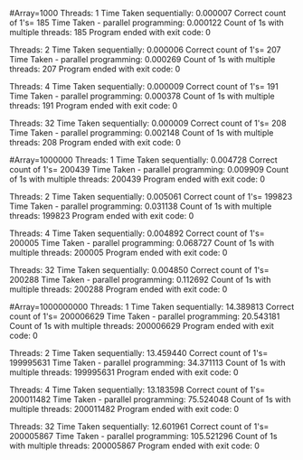 #Array=1000
Threads: 1
Time Taken sequentially: 0.000007
Correct count of 1's= 185
Time Taken - parallel programming: 0.000122
Count of 1s with multiple threads: 185
Program ended with exit code: 0

Threads: 2
Time Taken sequentially: 0.000006
Correct count of 1's= 207
Time Taken - parallel programming: 0.000269
Count of 1s with multiple threads: 207
Program ended with exit code: 0

Threads: 4
Time Taken sequentially: 0.000009
Correct count of 1's= 191
Time Taken - parallel programming: 0.000378
Count of 1s with multiple threads: 191
Program ended with exit code: 0

Threads: 32
Time Taken sequentially: 0.000009
Correct count of 1's= 208
Time Taken - parallel programming: 0.002148
Count of 1s with multiple threads: 208
Program ended with exit code: 0
 
#Array=1000000
Threads: 1
Time Taken sequentially: 0.004728
Correct count of 1's= 200439
Time Taken - parallel programming: 0.009909
Count of 1s with multiple threads: 200439
Program ended with exit code: 0

Threads: 2
Time Taken sequentially: 0.005061
Correct count of 1's= 199823
Time Taken - parallel programming: 0.031138
Count of 1s with multiple threads: 199823
Program ended with exit code: 0

Threads: 4
Time Taken sequentially: 0.004892
Correct count of 1's= 200005
Time Taken - parallel programming: 0.068727
Count of 1s with multiple threads: 200005
Program ended with exit code: 0

Threads: 32
Time Taken sequentially: 0.004850
Correct count of 1's= 200288
Time Taken - parallel programming: 0.112692
Count of 1s with multiple threads: 200288
Program ended with exit code: 0
 
#Array=1000000000
Threads: 1
Time Taken sequentially: 14.389813
Correct count of 1's= 200006629
Time Taken - parallel programming: 20.543181
Count of 1s with multiple threads: 200006629
Program ended with exit code: 0

Threads: 2
Time Taken sequentially: 13.459440
Correct count of 1's= 199995631
Time Taken - parallel programming: 34.371113
Count of 1s with multiple threads: 199995631
Program ended with exit code: 0

Threads: 4
Time Taken sequentially: 13.183598
Correct count of 1's= 200011482
Time Taken - parallel programming: 75.524048
Count of 1s with multiple threads: 200011482
Program ended with exit code: 0

Threads: 32
Time Taken sequentially: 12.601961
Correct count of 1's= 200005867
Time Taken - parallel programming: 105.521296
Count of 1s with multiple threads: 200005867
Program ended with exit code: 0
